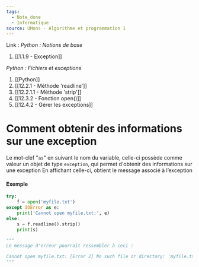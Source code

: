 ```yaml
---
tags:
  - Note_done
  - Informatique
source: UMons - Algorithme et programmation 1
---
```


Link :
_Python : Notions de base_
1. [[1.1.9 - Exception]]

_Python : Fichiers et exceptions_
1. [[Python]]
2. [[12.2.1 - Méthode 'readline']]
3. [[12.2.1.1 - Méthode 'strip']]
4. [[12.3.2 - Fonction open()]]
5. [[12.4.2 - Gérer les exceptions]]

# Comment obtenir des informations sur une exception
Le mot-clef "`as`" en suivant le nom du variable, celle-ci possède comme valeur un objet de type `exception`, qui permet d'obtenir des informations sur une exception
En affichant celle-ci, obtient le message associé à l’exception
#### Exemple
```python
try: 
	f = open('myfile.txt') 
except IOError as e: 
	print('Cannot open myfile.txt:', e) 
else: 
	s = f.readline().strip() 
	print(s)

"""
Le message d'erreur pourrait ressembler à ceci :

Cannot open myfile.txt: [Error 2] No such file or directory: 'myfile.txt'
"""
```